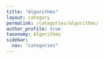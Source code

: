 ```yaml
---
title: "Algorithms"
layout: category
permalink: /categories/algorithms/
author_profile: true
taxonomy: Algorithms
sidebar:
  nav: "categories"
---
```

